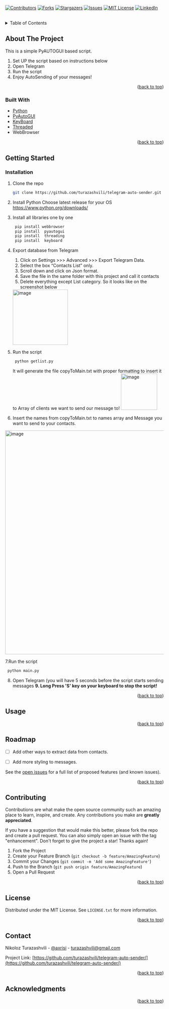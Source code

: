<div id="top"></div>

<!-- PROJECT SHIELDS -->
[![Contributors][contributors-shield]][contributors-url]
[![Forks][forks-shield]][forks-url]
[![Stargazers][stars-shield]][stars-url]
[![Issues][issues-shield]][issues-url]
[![MIT License][license-shield]][license-url]
[![LinkedIn][linkedin-shield]][linkedin-url]




<!-- PROJECT LOGO -->
<br />

<!-- TABLE OF CONTENTS -->
<details>
  <summary>Table of Contents</summary>
  <ol>
    <li>
      <a href="#about-the-project">About The Project</a>
      <ul>
        <li><a href="#built-with">Built With</a></li>
      </ul>
    </li>
    <li>
      <a href="#getting-started">Getting Started</a>
      <ul>
        <li><a href="#installation">Installation</a></li>
      </ul>
    </li>
    <li><a href="#usage">Usage</a></li>
    <li><a href="#roadmap">Roadmap</a></li>
    <li><a href="#contributing">Contributing</a></li>
    <li><a href="#license">License</a></li>
    <li><a href="#contact">Contact</a></li>
  </ol>
</details>



<!-- ABOUT THE PROJECT -->
## About The Project

This is a simple PyAUTOGUI based script.
1) Set UP the script based on instructions below
2) Open Telegram
3) Run the script
4) Enjoy AutoSending of your messages!

<p align="right">(<a href="#top">back to top</a>)</p>



### Built With

* [Python](https://python.org/)
* [PyAutoGUI](https://pypi.org/project/PyAutoGUI/)
* [KeyBoard](https://pypi.org/project/keyboard/)
* [Threaded](https://pypi.org/project/threaded/)
*  WebBrowser


<p align="right">(<a href="#top">back to top</a>)</p>



<!-- GETTING STARTED -->
## Getting Started
### Installation

1. Clone the repo
   ```sh
   git clone https://github.com/turazashvili/telegram-auto-sender.git
   ```
2. Install Python
   Choose latest release for your OS https://www.python.org/downloads/
3. Install all libraries one by one
     ```py
      pip install webbrowser 
      pip install  pyautogui
      pip install  threading
      pip install  keyboard
     ```
     
4. Export database from Telegram
    1) Click on Settings >>> Advanced >>> Export Telegram Data.
    2) Select the box “Contacts List” only.
    3) Scroll down and click on Json format.
    4) Save the file in the same folder with this project and call it contacts
    5) Delete everything except List category. So it  looks like on the screenshot below
      <img width="175" alt="image" src="https://user-images.githubusercontent.com/74835523/174530668-9b959bf3-87bd-4d8a-b8ac-b3e334a2ca5a.png">


5. Run the script
   ```py
    python getlist.py
   ```
   It will generate the file copyToMain.txt with proper formatting to insert it to Array of clients we want to send our message to!
   <img width="115" alt="image" src="https://user-images.githubusercontent.com/74835523/174530839-7c1a6da1-57da-482d-84ac-5c7d67e8dd9c.png">

6. Insert the names from copyToMain.txt to names array and Message you want to send to your contacts.
<img width="709" alt="image" src="https://user-images.githubusercontent.com/74835523/174532212-2022a550-1124-4117-bb52-eb037024f869.png">

7.Run the script
   ```py
    python main.py
   ```
8. Open Telegram (you will have 5 seconds before the script starts sending messages
**9. Long Press 'S' key on your keyboard to stop the script!**

<p align="right">(<a href="#top">back to top</a>)</p>



<!-- USAGE EXAMPLES -->
## Usage






<p align="right">(<a href="#top">back to top</a>)</p>



<!-- ROADMAP -->
## Roadmap

- [ ] Add other ways to extract data from contacts.
- [ ] Add more styling to messages.


See the [open issues](https://github.com/turazashvili/telegram-auto-sender/issues) for a full list of proposed features (and known issues).

<p align="right">(<a href="#top">back to top</a>)</p>



<!-- CONTRIBUTING -->
## Contributing

Contributions are what make the open source community such an amazing place to learn, inspire, and create. Any contributions you make are **greatly appreciated**.

If you have a suggestion that would make this better, please fork the repo and create a pull request. You can also simply open an issue with the tag "enhancement".
Don't forget to give the project a star! Thanks again!

1. Fork the Project 
2. Create your Feature Branch (`git checkout -b feature/AmazingFeature`)
3. Commit your Changes (`git commit -m 'Add some AmazingFeature'`)
4. Push to the Branch (`git push origin feature/AmazingFeature`)
5. Open a Pull Request

<p align="right">(<a href="#top">back to top</a>)</p>



<!-- LICENSE -->
## License

Distributed under the MIT License. See `LICENSE.txt` for more information.

<p align="right">(<a href="#top">back to top</a>)</p>



<!-- CONTACT -->
## Contact

Nikoloz Turazashvili - [@axrisi](https://twitter.com/axrisi) - turazashvili@gmail.com

Project Link: [https://github.com/turazashvili/telegram-auto-sender/](https://github.com/turazashvili/telegram-auto-sender/)

<p align="right">(<a href="#top">back to top</a>)</p>



<!-- ACKNOWLEDGMENTS -->
## Acknowledgments

<p align="right">(<a href="#top">back to top</a>)</p>



<!-- MARKDOWN LINKS & IMAGES -->
<!-- https://www.markdownguide.org/basic-syntax/#reference-style-links -->
[contributors-shield]: https://img.shields.io/github/contributors/turazashvili/telegram-auto-sender.svg?style=for-the-badge
[contributors-url]: https://github.com/turazashvili/telegram-auto-sender/graphs/contributors
[forks-shield]: https://img.shields.io/github/forks/turazashvili/telegram-auto-sender.svg?style=for-the-badge
[forks-url]: https://github.com/turazashvili/telegram-auto-sender/network/members
[stars-shield]: https://img.shields.io/github/stars/turazashvili/telegram-auto-sender.svg?style=for-the-badge
[stars-url]: https://github.com/turazashvili/telegram-auto-sender/stargazers
[issues-shield]: https://img.shields.io/github/issues/turazashvili/telegram-auto-sender.svg?style=for-the-badge
[issues-url]: https://github.com/turazashvili/telegram-auto-sender/issues
[license-shield]: https://img.shields.io/github/license/turazashvili/telegram-auto-sender.svg?style=for-the-badge
[license-url]: https://github.com/turazashvili/telegram-auto-sender/blob/main/LICENSE.txt
[linkedin-shield]: https://img.shields.io/badge/-LinkedIn-black.svg?style=for-the-badge&logo=linkedin&colorB=555
[linkedin-url]: https://linkedin.com/in/turazashvili
[product-screenshot]: images/screenshot.png
